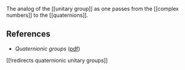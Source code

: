 

The analog of the [[unitary group]] as one passes from the [[complex numbers]] to the [[quaternions]].

## References

* _Quaternionic groups_ ([pdf](http://www-math.mit.edu/~dav/quatcoordfree.pdf))

[[!redirects quaternionic unitary groups]]